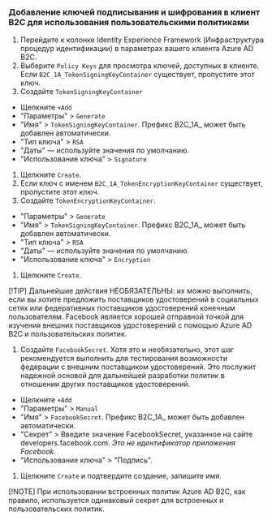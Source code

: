 
### <a name="add-signing-and-encryption-keys-to-your-b2c-tenant-for-use-by-custom-policies"></a>Добавление ключей подписывания и шифрования в клиент B2C для использования пользовательскими политиками

1. Перейдите к колонке Identity Experience Framework (Инфраструктура процедур идентификации) в параметрах вашего клиента Azure AD B2C.
1. Выберите `Policy Keys` для просмотра ключей, доступных в клиенте. Если `B2C_1A_TokenSigningKeyContainer` существует, пропустите этот ключ.
1. Создайте `TokenSigningKeyContainer`  
 * Щелкните `+Add`
 * "Параметры" > `Generate`
 * "Имя" > `TokenSigningKeyContainer`. Префикс B2C_1A_ может быть добавлен автоматически.
 * "Тип ключа" > `RSA`
 * "Даты" — используйте значения по умолчанию.
 * "Использование ключа" > `Signature`
1. Щелкните `Create`.
1. Если ключ с именем `B2C_1A_TokenEncryptionKeyContainer` существует, пропустите этот ключ.
1. Создайте `TokenEncryptionKeyContainer`.
 * "Параметры" > `Generate`
 * "Имя" > `TokenSigningKeyContainer`. Префикс B2C_1A_ может быть добавлен автоматически.
 * "Тип ключа" > `RSA`
 * "Даты" — используйте значения по умолчанию.
 * "Использование ключа" > `Encryption`
1. Щелкните `Create`.


[!TIP]
Дальнейшие действия НЕОБЯЗАТЕЛЬНЫ: их можно выполнить, если вы хотите предложить поставщиков удостоверений в социальных сетях или федеративных поставщиков удостоверений конечным пользователям.  Facebook является хорошей отправной точкой для изучения внешних поставщиков удостоверений с помощью Azure AD B2C и пользовательских политик.

1. Создайте `FacebookSecret`.  Хотя это и необязательно, этот шаг рекомендуется выполнить для тестирования возможности федерации с внешним поставщиком удостоверений.  Это послужит надежной основой для дальнейшей разработки политик в отношении других поставщиков удостоверений.
 * Щелкните `+Add`
 * "Параметры" > `Manual`
 * "Имя" > `FacebookSecret`. Префикс B2C_1A_ может быть добавлен автоматически.
 * "Секрет" > Введите значение FacebookSecret, указанное на сайте developers.facebook.com.  *Это не идентификатор приложения Facebook.*
 * "Использование ключа" > "Подпись".
1. Щелкните `Create` и подтвердите создание, запишите имя.

[!NOTE]
При использовании встроенных политик Azure AD B2C, как правило, используется одинаковый секрет для встроенных и пользовательских политик. 
